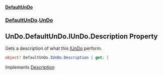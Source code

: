 #### [DefaultUnDo](DefaultUnDo.md 'DefaultUnDo')
### [DefaultUnDo](DefaultUnDo.md#DefaultUnDo 'DefaultUnDo').[UnDo](UnDo.md 'DefaultUnDo.UnDo')

## UnDo.DefaultUnDo.IUnDo.Description Property

Gets a description of what this [IUnDo](IUnDo.md 'DefaultUnDo.IUnDo') perform.

```csharp
object? DefaultUnDo.IUnDo.Description { get; }
```

Implements [Description](IUnDo.Description.md 'DefaultUnDo.IUnDo.Description')